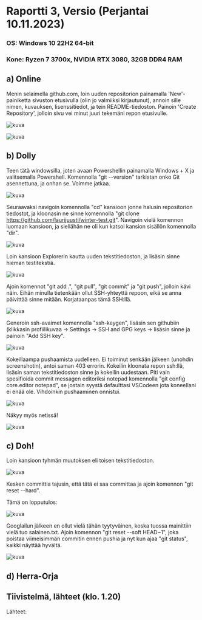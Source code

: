 # Raportti 3, Versio (Perjantai 10.11.2023)

### OS: Windows 10 22H2 64-bit
### Kone: Ryzen 7 3700x, NVIDIA RTX 3080, 32GB DDR4 RAM


## a) Online

Menin selaimella github.com, loin uuden repositorion painamalla 'New'-painiketta sivuston etusivulla (olin jo valmiiksi kirjautunut), annoin sille nimen, kuvauksen, lisenssitiedot, ja tein README-tiedoston. Painoin 'Create Repository', jolloin sivu vei minut juuri tekemäni repon etusivulle. 

![kuva](https://github.com/laurijuusti/Palvelinten-hallinta/assets/122888655/52c83c31-8675-40c0-bc2c-fb2c27cfb944)

![kuva](https://github.com/laurijuusti/Palvelinten-hallinta/assets/122888655/b5762cee-fdd9-458e-9827-78e6c721eaf3)


## b) Dolly

Teen tätä windowsilla, joten avaan Powershellin painamalla Windows + X ja valitsemalla Powershell. Komennolla "git --version" tarkistan onko Git asennettuna, ja onhan se. Voimme jatkaa. 

![kuva](https://github.com/laurijuusti/Palvelinten-hallinta/assets/122888655/371b1389-7bcf-48cf-a59a-488dad72a457)

Seuraavaksi navigoin komennolla "cd" kansioon jonne halusin repositorion tiedostot, ja kloonasin ne sinne komennolla "git clone https://github.com/laurijuusti/winter-test.git". Navigoin vielä komennon luomaan kansioon, ja siellähän ne oli kun katsoi kansion sisällön komennolla "dir".

![kuva](https://github.com/laurijuusti/Palvelinten-hallinta/assets/122888655/91a59b86-74cf-432b-86eb-ccf3e575371a)

Loin kansioon Explorerin kautta uuden tekstitiedoston, ja lisäsin sinne hieman testitekstiä. 

![kuva](https://github.com/laurijuusti/Palvelinten-hallinta/assets/122888655/1786b489-ad1b-45ce-b1d4-b09aee420bab)

Ajoin komennot "git add .", "git pull", "git commit" ja "git push", jolloin kävi näin. Eihän minulla tietenkään ollut SSH-yhteyttä repoon, eikä se anna päivittää sinne mitään. Korjataanpas tämä SSH:llä.

![kuva](https://github.com/laurijuusti/Palvelinten-hallinta/assets/122888655/9bb8718a-e488-4f07-9a2b-5e38ff6ef63a)

Generoin ssh-avaimet komennolla "ssh-keygen", lisäsin sen githubiin (klikkasin profiilikuvaa -> Settings -> SSH and GPG keys -> lisäsin sinne ja painoin "Add SSH key".

![kuva](https://github.com/laurijuusti/Palvelinten-hallinta/assets/122888655/b3b1721f-6be9-446b-8df8-fa500038fef7)

Kokeillaampa pushaamista uudelleen. Ei toiminut senkään jälkeen (unohdin screenshotin), antoi saman 403 errorin. Kokeilin kloonata repon ssh:llä, lisäsin saman tekstitiedoston sinne ja kokeilin uudestaan. Piti vain spesifioida commit messagen editoriksi notepad komennolla "git config core.editor notepad", se jostain syystä defaulttasi VSCodeen jota koneellani ei enää ole. Vihdoinkin pushaaminen onnistui. 

![kuva](https://github.com/laurijuusti/Palvelinten-hallinta/assets/122888655/a2773f81-1b96-454d-8ff8-7a27846dbc70)

Näkyy myös netissä!

![kuva](https://github.com/laurijuusti/Palvelinten-hallinta/assets/122888655/529f7298-87ac-4836-aa55-973513fb967f)


## c) Doh!

Loin kansioon tyhmän muutoksen eli toisen tekstitiedoston.

![kuva](https://github.com/laurijuusti/Palvelinten-hallinta/assets/122888655/9ff4bfd6-bb97-4ab8-8069-604491d4ce5e)

Kesken committia tajusin, että tätä ei saa committaa ja ajoin komennon "git reset --hard".

Tämä on lopputulos: 

![kuva](https://github.com/laurijuusti/Palvelinten-hallinta/assets/122888655/408cbf5c-7a92-4f8f-9fad-7748ed26c8b4)

Googlailun jälkeen en ollut vielä tähän tyytyväinen, koska tuossa mainittiin vielä tuo salainen.txt. Ajoin komennon "git reset --soft HEAD~1", joka poistaa viimeisimmän commitin ennen pushia ja nyt kun ajaa "git status", kaikki näyttää hyvältä. 

![kuva](https://github.com/laurijuusti/Palvelinten-hallinta/assets/122888655/37ba7ed4-443f-4a2d-ab6f-f18a19352d70)



## d) Herra-Orja



## Tiivistelmä, lähteet (klo. 1.20)



Lähteet:







